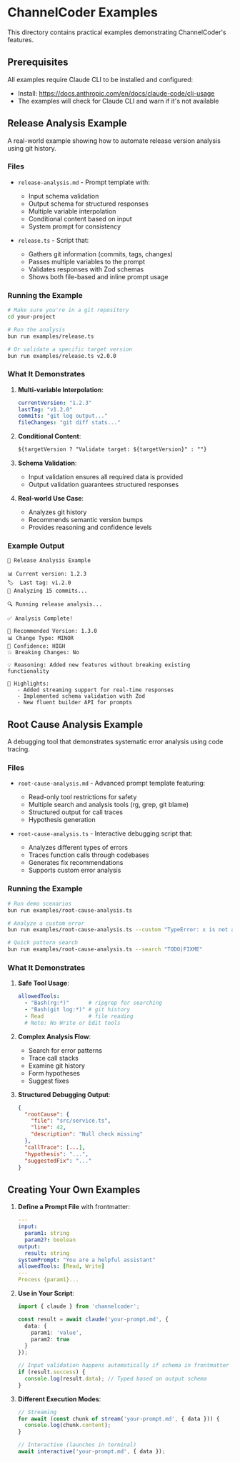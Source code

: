 # ChannelCoder Examples

This directory contains practical examples demonstrating ChannelCoder's features.

## Prerequisites

All examples require Claude CLI to be installed and configured:
- Install: https://docs.anthropic.com/en/docs/claude-code/cli-usage
- The examples will check for Claude CLI and warn if it's not available

## Release Analysis Example

A real-world example showing how to automate release version analysis using git history.

### Files

- `release-analysis.md` - Prompt template with:
  - Input schema validation
  - Output schema for structured responses
  - Multiple variable interpolation
  - Conditional content based on input
  - System prompt for consistency

- `release.ts` - Script that:
  - Gathers git information (commits, tags, changes)
  - Passes multiple variables to the prompt
  - Validates responses with Zod schemas
  - Shows both file-based and inline prompt usage

### Running the Example

```bash
# Make sure you're in a git repository
cd your-project

# Run the analysis
bun run examples/release.ts

# Or validate a specific target version
bun run examples/release.ts v2.0.0
```

### What It Demonstrates

1. **Multi-variable Interpolation**:
   ```yaml
   currentVersion: "1.2.3"
   lastTag: "v1.2.0"
   commits: "git log output..."
   fileChanges: "git diff stats..."
   ```

2. **Conditional Content**:
   ```markdown
   ${targetVersion ? "Validate target: ${targetVersion}" : ""}
   ```

3. **Schema Validation**:
   - Input validation ensures all required data is provided
   - Output validation guarantees structured responses

4. **Real-world Use Case**:
   - Analyzes git history
   - Recommends semantic version bumps
   - Provides reasoning and confidence levels

### Example Output

```
🚀 Release Analysis Example

📊 Current version: 1.2.3
🏷️  Last tag: v1.2.0
📝 Analyzing 15 commits...

🔍 Running release analysis...

✅ Analysis Complete!

📌 Recommended Version: 1.3.0
📊 Change Type: MINOR
🎯 Confidence: HIGH
💥 Breaking Changes: No

💡 Reasoning: Added new features without breaking existing functionality

🌟 Highlights:
   - Added streaming support for real-time responses
   - Implemented schema validation with Zod
   - New fluent builder API for prompts
```

## Root Cause Analysis Example

A debugging tool that demonstrates systematic error analysis using code tracing.

### Files

- `root-cause-analysis.md` - Advanced prompt template featuring:
  - Read-only tool restrictions for safety
  - Multiple search and analysis tools (rg, grep, git blame)
  - Structured output for call traces
  - Hypothesis generation

- `root-cause-analysis.ts` - Interactive debugging script that:
  - Analyzes different types of errors
  - Traces function calls through codebases
  - Generates fix recommendations
  - Supports custom error analysis

### Running the Example

```bash
# Run demo scenarios
bun run examples/root-cause-analysis.ts

# Analyze a custom error
bun run examples/root-cause-analysis.ts --custom "TypeError: x is not a function" "function.*x"

# Quick pattern search
bun run examples/root-cause-analysis.ts --search "TODO|FIXME"
```

### What It Demonstrates

1. **Safe Tool Usage**:
   ```yaml
   allowedTools:
     - "Bash(rg:*)"      # ripgrep for searching
     - "Bash(git log:*)" # git history
     - Read              # file reading
     # Note: No Write or Edit tools
   ```

2. **Complex Analysis Flow**:
   - Search for error patterns
   - Trace call stacks
   - Examine git history
   - Form hypotheses
   - Suggest fixes

3. **Structured Debugging Output**:
   ```json
   {
     "rootCause": {
       "file": "src/service.ts",
       "line": 42,
       "description": "Null check missing"
     },
     "callTrace": [...],
     "hypothesis": "...",
     "suggestedFix": "..."
   }
   ```

## Creating Your Own Examples

1. **Define a Prompt File** with frontmatter:
   ```yaml
   ---
   input:
     param1: string
     param2?: boolean
   output:
     result: string
   systemPrompt: "You are a helpful assistant"
   allowedTools: [Read, Write]
   ---
   Process {param1}...
   ```

2. **Use in Your Script**:
   ```typescript
   import { claude } from 'channelcoder';
   
   const result = await claude('your-prompt.md', {
     data: {
       param1: 'value',
       param2: true
     }
   });
   
   // Input validation happens automatically if schema in frontmatter
   if (result.success) {
     console.log(result.data); // Typed based on output schema
   }
   ```

3. **Different Execution Modes**:
   ```typescript
   // Streaming
   for await (const chunk of stream('your-prompt.md', { data })) {
     console.log(chunk.content);
   }
   
   // Interactive (launches in terminal)
   await interactive('your-prompt.md', { data });
   ```